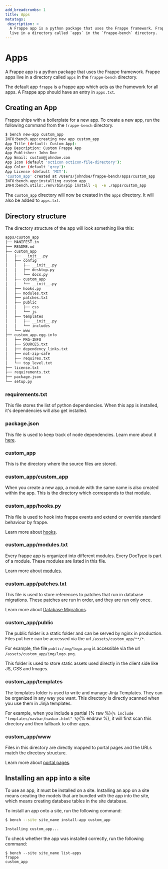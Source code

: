 ```yaml
---
add_breadcrumbs: 1
title: Apps
metatags:
 description: >
  A Frappe app is a python package that uses the Frappe framework. Frappe apps
  live in a directory called `apps` in the `frappe-bench` directory.
---
```


# Apps

A Frappe app is a python package that uses the Frappe framework. Frappe apps live
in a directory called `apps` in the `frappe-bench` directory.

The default app `frappe` is a frappe app which acts as the framework for all
apps. A Frappe app should have an entry in `apps.txt`.

## Creating an App

Frappe ships with a boilerplate for a new app. To create a new app, run the
following command from the `frappe-bench` directory.

```sh
$ bench new-app custom_app
INFO:bench.app:creating new app custom_app
App Title (default: Custom App):
App Description: Custom Frappe App
App Publisher: John Doe
App Email: custom@johndoe.com
App Icon (default 'octicon octicon-file-directory'):
App Color (default 'grey'):
App License (default 'MIT'):
'custom_app' created at /Users/johndoe/frappe-bench/apps/custom_app
INFO:bench.app:installing custom_app
INFO:bench.utils:./env/bin/pip install -q  -e ./apps/custom_app
```
The `custom_app` directory will now be created in the `apps` directory. It will
also be added to `apps.txt`.

## Directory structure

The directory structure of the app will look something like this:

```sh
apps/custom_app
├── MANIFEST.in
├── README.md
├── custom_app
│   ├── __init__.py
│   ├── config
│   │   ├── __init__.py
│   │   ├── desktop.py
│   │   └── docs.py
│   ├── custom_app
│   │   └── __init__.py
│   ├── hooks.py
│   ├── modules.txt
│   ├── patches.txt
│   ├── public
│   │   ├── css
│   │   └── js
│   ├── templates
│   │   ├── __init__.py
│   │   └── includes
│   └── www
├── custom_app.egg-info
│   ├── PKG-INFO
│   ├── SOURCES.txt
│   ├── dependency_links.txt
│   ├── not-zip-safe
│   ├── requires.txt
│   └── top_level.txt
├── license.txt
├── requirements.txt
├── package.json
└── setup.py
```

### requirements.txt

This file stores the list of python dependencies. When this app is installed,
it's dependencies will also get installed.

### package.json

This file is used to keep track of node dependencies. Learn more about it
[here](https://docs.npmjs.com/files/package.json).

### custom_app

This is the directory where the source files are stored.

### custom\_app/custom_app

When you create a new app, a module with the same name is also created within
the app. This is the directory which corresponds to that module.

### custom_app/hooks.py

This file is used to hook into frappe events and extend or override standard
behaviour by frappe.

Learn more about [hooks](/docs/user/en/guides/basics/hooks).

### custom_app/modules.txt

Every frappe app is organized into different modules. Every DocType is part of a
module. These modules are listed in this file.

Learn more about [modules](/docs/user/en/understanding-doctypes#module).

### custom_app/patches.txt

This file is used to store references to patches that run in database migrations.
These patches are run in order, and they are run only once.

Learn more about [Database Migrations](/docs/user/en/database-migrations#data-migrations).

### custom_app/public

The public folder is a static folder and can be served by nginx in production.
Files put here can be accessed via the url `/assets/custom_app/**/*`.

For example, the file `public/img/logo.png` is accessible via the url
`/assets/custom_app/img/logo.png`.

This folder is used to store static assets used directly in the client side like
JS, CSS and Images.

### custom_app/templates

The templates folder is used to write and manage Jinja Templates. They can be
organized in any way you want. This directory is directly scanned when you use
them in Jinja templates.

For example, when you include a partial {% raw %}`{% include "templates/navbar/navbar.html" %}`{% endraw %},
it will first scan this directory and then fallback to other apps.

### custom_app/www

Files in this directory are directly mapped to portal pages and the URLs match the
directory structure.

Learn more about [portal pages](/docs/user/en/portal-pages).

## Installing an app into a site

To use an app, it must be installed on a site. Installing an app on a site means
creating the models that are bundled with the app into the site, which means
creating database tables in the site database.

To install an app onto a site, run the following command:

```sh
$ bench --site site_name install-app custom_app

Installing custom_app...
```

To check whether the app was installed correctly, run the following command:

```
$ bench --site site_name list-apps
frappe
custom_app
```
